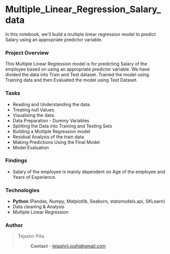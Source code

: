 # Multiple_Linear_Regression_Salary_data
In this notebook, we'll build a multiple linear regression model to predict Salary using an appropriate predictor variable.

### Project Overview

This Multiple Linear Regression model is for predicting Salary of the employee based on using an appropriate predictor variable. We have divided the data into Train and Test dataset. Trained the model using Training data and then Evaluated the model using Test Dataset.

### Tasks

- Reading and Understanding the data.
- Treating null Values.
- Visualising the data.
- Data Preparation - Dummy Variables
- Splitting the Data into Training and Testing Sets
- Building a Multiple Regression model
- Residual Analysis of the train data
- Making Predictions Using the Final Model
- Model Evaluation

### Findings

- Salary of the employee is mainly dependent on Age of the employee and Years of Experience.

### Technologies
- **Python** (Pandas, Numpy, Matplotlib, Seaborn, statsmodels.api, SKLearn)
- Data cleaning & Analysis
- Multiple Linear Regression

### Author
 > Tejashri Pilla
 >> **Contact** - tejashrii.joshi@gmail.com
